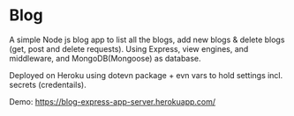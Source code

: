 # Blog
A simple Node js blog app to list all the blogs, add new blogs & delete blogs (get, post and delete requests). Using Express, view engines, and middleware, and MongoDB(Mongoose) as database. 

Deployed on Heroku using dotevn package + evn vars to hold settings incl. secrets (credentails).

Demo: https://blog-express-app-server.herokuapp.com/
